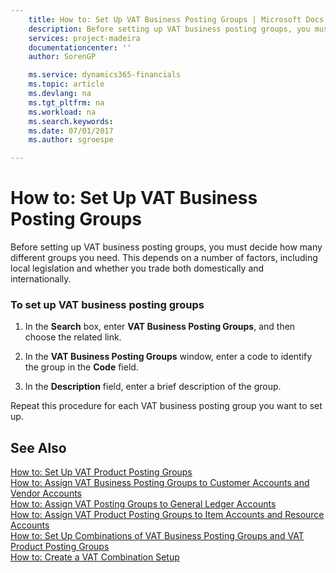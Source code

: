 ```yaml
---
    title: How to: Set Up VAT Business Posting Groups | Microsoft Docs
    description: Before setting up VAT business posting groups, you must decide how many different groups you need. This depends on a number of factors, including local legislation and whether you trade both domestically and internationally.
    services: project-madeira
    documentationcenter: ''
    author: SorenGP

    ms.service: dynamics365-financials
    ms.topic: article
    ms.devlang: na
    ms.tgt_pltfrm: na
    ms.workload: na
    ms.search.keywords:
    ms.date: 07/01/2017
    ms.author: sgroespe

---
```

# How to: Set Up VAT Business Posting Groups
Before setting up VAT business posting groups, you must decide how many different groups you need. This depends on a number of factors, including local legislation and whether you trade both domestically and internationally.  
  
### To set up VAT business posting groups  
  
1.  In the **Search** box, enter **VAT Business Posting Groups**, and then choose the related link.  
  
2.  In the **VAT Business Posting Groups** window, enter a code to identify the group in the **Code** field.  
  
3.  In the **Description** field, enter a brief description of the group.  
  
 Repeat this procedure for each VAT business posting group you want to set up.  
  
## See Also  
 [How to: Set Up VAT Product Posting Groups](../how-to-set-up-vat-product-posting-groups.md)   
 [How to: Assign VAT Business Posting Groups to Customer Accounts and Vendor Accounts](../how-to-assign-vat-business-posting-groups-to-customer-accounts-and-vendor-accounts.md)   
 [How to: Assign VAT Posting Groups to General Ledger Accounts](../how-to-assign-vat-posting-groups-to-general-ledger-accounts.md)   
 [How to: Assign VAT Product Posting Groups to Item Accounts and Resource Accounts](../how-to-assign-vat-product-posting-groups-to-item-accounts-and-resource-accounts.md)   
 [How to: Set Up Combinations of VAT Business Posting Groups and VAT Product Posting Groups](../how-to-set-up-combinations-of-vat-business-posting-groups-and-vat-product-posting-groups.md)   
 [How to: Create a VAT Combination Setup](../how-to-create-a-vat-combination-setup.md)